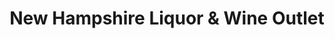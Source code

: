 ---
title: "New Hampshire Liquor & Wine Outlet"
url: /plymouth/new-hampshire-liquor-and-wine-outlet/
shop: alcohol
---